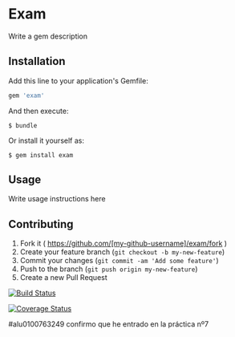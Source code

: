 # Exam

Write a gem description

## Installation

Add this line to your application's Gemfile:

```ruby
gem 'exam'
```

And then execute:

    $ bundle

Or install it yourself as:

    $ gem install exam

## Usage

Write usage instructions here

## Contributing

1. Fork it ( https://github.com/[my-github-username]/exam/fork )
2. Create your feature branch (`git checkout -b my-new-feature`)
3. Commit your changes (`git commit -am 'Add some feature'`)
4. Push to the branch (`git push origin my-new-feature`)
5. Create a new Pull Request


[![Build Status](https://travis-ci.org/alu0100785753/LPP_M_5_P8.svg?branch=master)](https://travis-ci.org/alu0100785753/LPP_M_5_P8)

[![Coverage Status](https://coveralls.io/repos/alu0100785753/LPP_M_5_P8/badge.png?branch=master)](https://coveralls.io/r/alu0100785753/LPP_M_5_P8?branch=master)

#alu0100763249 confirmo que he entrado en la práctica nº7